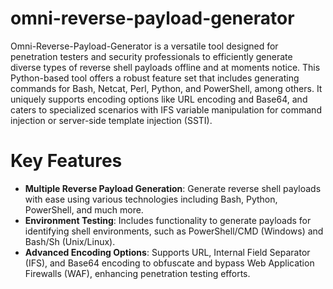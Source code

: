 # omni-reverse-payload-generator
Omni-Reverse-Payload-Generator is a versatile tool designed for penetration testers and security professionals to efficiently generate diverse types of reverse shell payloads offline and at moments notice. This Python-based tool offers a robust feature set that includes generating commands for Bash, Netcat, Perl, Python, and PowerShell, among others. It uniquely supports encoding options like URL encoding and Base64, and caters to specialized scenarios with IFS variable manipulation for command injection or server-side template injection (SSTI).

# Key Features
- **Multiple Reverse Payload Generation**: Generate reverse shell payloads with ease using various technologies including Bash, Python, PowerShell, and much more.
- **Environment Testing**: Includes functionality to generate payloads for identifying shell environments, such as PowerShell/CMD (Windows) and Bash/Sh (Unix/Linux).
- **Advanced Encoding Options**: Supports URL, Internal Field Separator (IFS), and Base64 encoding to obfuscate and bypass Web Application Firewalls (WAF), enhancing penetration testing efforts.



